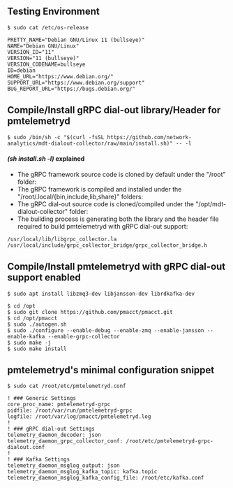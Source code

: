 ## Testing Environment

```SHELL
$ sudo cat /etc/os-release

PRETTY_NAME="Debian GNU/Linux 11 (bullseye)"
NAME="Debian GNU/Linux"
VERSION_ID="11"
VERSION="11 (bullseye)"
VERSION_CODENAME=bullseye
ID=debian
HOME_URL="https://www.debian.org/"
SUPPORT_URL="https://www.debian.org/support"
BUG_REPORT_URL="https://bugs.debian.org/"
```

## Compile/Install gRPC dial-out library/Header for pmtelemetryd

```SHELL
$ sudo /bin/sh -c "$(curl -fsSL https://github.com/network-analytics/mdt-dialout-collector/raw/main/install.sh)" -- -l
```

#### *(sh install.sh -l)* explained

- The gRPC framework source code is cloned by default under the "/root" folder:
- The gRPC framework is compiled and installed under the "/root/.local/{bin,include,lib,share}" folders:
- The gRPC dial-out source code is cloned/compiled under the "/opt/mdt-dialout-collector" folder:
- The building process is generating both the library and the header file required to build pmtelemetryd with gRPC dial-out support:
```SHELL
/usr/local/lib/libgrpc_collector.la
/usr/local/include/grpc_collector_bridge/grpc_collector_bridge.h
```

## Compile/Install pmtelemetryd with gRPC dial-out support enabled

```SHELL
$ sudo apt install libzmq3-dev libjansson-dev librdkafka-dev

$ cd /opt
$ sudo git clone https://github.com/pmacct/pmacct.git
$ cd /opt/pmacct
$ sudo ./autogen.sh
$ sudo ./configure --enable-debug --enable-zmq --enable-jansson --enable-kafka --enable-grpc-collector
$ sudo make -j
$ sudo make install
```

## pmtelemetryd's minimal configuration snippet

```SHELL
$ sudo cat /root/etc/pmtelemetryd.conf

! ### Generic Settings
core_proc_name: pmtelemetryd-grpc
pidfile: /root/var/run/pmtelemetryd-grpc
logfile: /root/var/log/pmacct/pmtelemetryd.log
!
! ### gRPC dial-out Settings
telemetry_daemon_decoder: json
telemetry_daemon_grpc_collector_conf: /root/etc/pmtelemetryd-grpc-dialout.conf
!
! ### Kafka Settings
telemetry_daemon_msglog_output: json
telemetry_daemon_msglog_kafka_topic: kafka.topic
telemetry_daemon_msglog_kafka_config_file: /root/etc/kafka.conf
```



